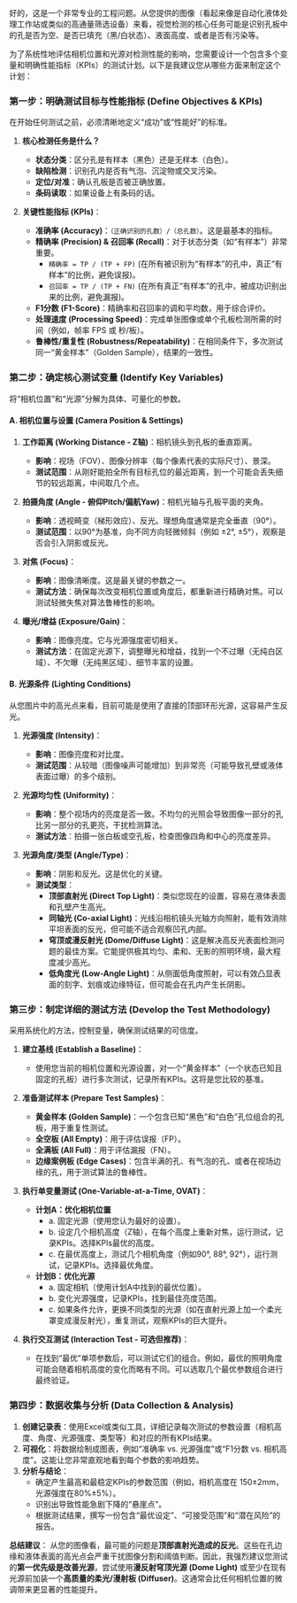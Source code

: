 好的，这是一个非常专业的工程问题。从您提供的图像（看起来像是自动化液体处理工作站或类似的高通量筛选设备）来看，视觉检测的核心任务可能是识别孔板中的孔是否为空、是否已填充（黑/白状态）、液面高度、或者是否有污染等。

为了系统性地评估相机位置和光源对检测性能的影响，您需要设计一个包含多个变量和明确性能指标（KPIs）的测试计划。以下是我建议您从哪些方面来制定这个计划：

### **第一步：明确测试目标与性能指标 (Define Objectives & KPIs)**

在开始任何测试之前，必须清晰地定义“成功”或“性能好”的标准。

1.  **核心检测任务是什么？**
    *   **状态分类**：区分孔是有样本（黑色）还是无样本（白色）。
    *   **缺陷检测**：识别孔内是否有气泡、沉淀物或交叉污染。
    *   **定位/对准**：确认孔板是否被正确放置。
    *   **条码读取**：如果设备上有条码的话。

2.  **关键性能指标 (KPIs)**：
    *   **准确率 (Accuracy)**：`（正确识别的孔数）/（总孔数）`。这是最基本的指标。
    *   **精确率 (Precision) & 召回率 (Recall)**：对于状态分类（如“有样本”）非常重要。
        *   `精确率 = TP / (TP + FP)` (在所有被识别为“有样本”的孔中，真正“有样本”的比例，避免误报)。
        *   `召回率 = TP / (TP + FN)` (在所有真正“有样本”的孔中，被成功识别出来的比例，避免漏报)。
    *   **F1分数 (F1-Score)**：精确率和召回率的调和平均数，用于综合评价。
    *   **处理速度 (Processing Speed)**：完成单张图像或单个孔板检测所需的时间（例如，帧率 FPS 或 秒/板）。
    *   **鲁棒性/重复性 (Robustness/Repeatability)**：在相同条件下，多次测试同一“黄金样本”（Golden Sample），结果的一致性。

### **第二步：确定核心测试变量 (Identify Key Variables)**

将“相机位置”和“光源”分解为具体、可量化的参数。

#### **A. 相机位置与设置 (Camera Position & Settings)**

1.  **工作距离 (Working Distance - Z轴)**：相机镜头到孔板的垂直距离。
    *   **影响**：视场（FOV）、图像分辨率（每个像素代表的实际尺寸）、景深。
    *   **测试范围**：从刚好能拍全所有目标孔位的最近距离，到一个可能会丢失细节的较远距离，中间取几个点。

2.  **拍摄角度 (Angle - 俯仰Pitch/偏航Yaw)**：相机光轴与孔板平面的夹角。
    *   **影响**：透视畸变（梯形效应）、反光。理想角度通常是完全垂直（90°）。
    *   **测试范围**：以90°为基准，向不同方向轻微倾斜（例如 ±2°, ±5°），观察是否会引入阴影或反光。

3.  **对焦 (Focus)**：
    *   **影响**：图像清晰度。这是最关键的参数之一。
    *   **测试方法**：确保每次改变相机位置或角度后，都重新进行精确对焦。可以测试轻微失焦对算法鲁棒性的影响。

4.  **曝光/增益 (Exposure/Gain)**：
    *   **影响**：图像亮度。它与光源强度密切相关。
    *   **测试方法**：在固定光源下，调整曝光和增益，找到一个不过曝（无纯白区域）、不欠曝（无纯黑区域）、细节丰富的设置。

#### **B. 光源条件 (Lighting Conditions)**

从您图片中的高光点来看，目前可能是使用了直接的顶部环形光源，这容易产生反光。

1.  **光源强度 (Intensity)**：
    *   **影响**：图像亮度和对比度。
    *   **测试范围**：从较暗（图像噪声可能增加）到非常亮（可能导致孔壁或液体表面过曝）的多个级别。

2.  **光源均匀性 (Uniformity)**：
    *   **影响**：整个视场内的亮度是否一致。不均匀的光照会导致图像一部分的孔比另一部分的孔更亮，干扰检测算法。
    *   **测试方法**：拍摄一张白板或空孔板，检查图像四角和中心的亮度差异。

3.  **光源角度/类型 (Angle/Type)**：
    *   **影响**：阴影和反光。这是优化的关键。
    *   **测试类型**：
        *   **顶部直射光 (Direct Top Light)**：类似您现在的设置，容易在液体表面和孔壁产生高光。
        *   **同轴光 (Co-axial Light)**：光线沿相机镜头光轴方向照射，能有效消除平坦表面的反光，但可能不适合观察凹孔内部。
        *   **穹顶或漫反射光 (Dome/Diffuse Light)**：这是解决高反光表面检测问题的最佳方案。它能提供极其均匀、柔和、无影的照明环境，最大程度减少高光。
        *   **低角度光 (Low-Angle Light)**：从侧面低角度照射，可以有效凸显表面的刻字、划痕或边缘特征，但可能会在孔内产生长阴影。

### **第三步：制定详细的测试方法 (Develop the Test Methodology)**

采用系统化的方法，控制变量，确保测试结果的可信度。

1.  **建立基线 (Establish a Baseline)**：
    *   使用您当前的相机位置和光源设置，对一个“黄金样本”（一个状态已知且固定的孔板）进行多次测试，记录所有KPIs。这将是您比较的基准。

2.  **准备测试样本 (Prepare Test Samples)**：
    *   **黄金样本 (Golden Sample)**：一个包含已知“黑色”和“白色”孔位组合的孔板，用于重复性测试。
    *   **全空板 (All Empty)**：用于评估误报（FP）。
    *   **全满板 (All Full)**：用于评估漏报（FN）。
    *   **边缘案例板 (Edge Cases)**：包含半满的孔、有气泡的孔、或者在视场边缘的孔，用于测试算法的鲁棒性。

3.  **执行单变量测试 (One-Variable-at-a-Time, OVAT)**：
    *   **计划A：优化相机位置**
        *   a. 固定光源（使用您认为最好的设置）。
        *   b. 设定几个相机高度（Z轴），在每个高度上重新对焦，运行测试，记录KPIs。选择KPIs最优的高度。
        *   c. 在最优高度上，测试几个相机角度（例如90°, 88°, 92°），运行测试，记录KPIs。选择最优角度。
    *   **计划B：优化光源**
        *   a. 固定相机（使用计划A中找到的最优位置）。
        *   b. 变化光源强度，记录KPIs，找到最佳亮度范围。
        *   c. 如果条件允许，更换不同类型的光源（如在直射光源上加一个柔光罩变成漫反射光），重复测试，观察KPIs的巨大提升。

4.  **执行交互测试 (Interaction Test - 可选但推荐)**：
    *   在找到“最优”单项参数后，可以测试它们的组合。例如，最优的照明角度可能会随着相机高度的变化而略有不同。可以选取几个最优参数组合进行最终验证。

### **第四步：数据收集与分析 (Data Collection & Analysis)**

1.  **创建记录表**：使用Excel或类似工具，详细记录每次测试的参数设置（相机高度、角度、光源强度、类型等）和对应的所有KPIs结果。
2.  **可视化**：将数据绘制成图表，例如“准确率 vs. 光源强度”或“F1分数 vs. 相机高度”。这能让您非常直观地看到每个参数的影响趋势。
3.  **分析与结论**：
    *   确定产生最高和最稳定KPIs的参数范围（例如，相机高度在 150±2mm，光源强度在80%±5%）。
    *   识别出导致性能急剧下降的“悬崖点”。
    *   根据测试结果，撰写一份包含“最优设定”、“可接受范围”和“潜在风险”的报告。

**总结建议**：
从您的图像看，最可能的问题是**顶部直射光造成的反光**。这些在孔边缘和液体表面的高光点会严重干扰图像分割和阈值判断。因此，我强烈建议您测试的**第一优先级是改善光源**，尝试使用**漫反射穹顶光源 (Dome Light)** 或至少在现有光源前加装一个**高质量的柔光/漫射板 (Diffuser)**。这通常会比任何相机位置的微调带来更显著的性能提升。
